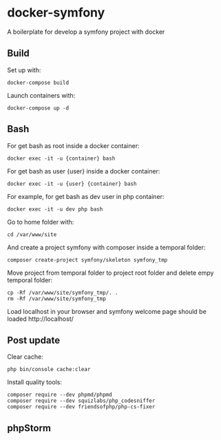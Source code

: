 # docker-symfony

A boilerplate for develop a symfony project with docker

## Build

Set up with:

```
docker-compose build
```

Launch containers with:

```
docker-compose up -d
```

## Bash

For get bash as root inside a docker container:

```
docker exec -it -u {container} bash
```

For get bash as user {user} inside a docker container:

```
docker exec -it -u {user} {container} bash
```

For example, for get bash as dev user in php container:

```
docker exec -it -u dev php bash
```

Go to home folder with:

```
cd /var/www/site
```

And create a project symfony with composer inside a temporal folder:

```
composer create-project symfony/skeleton symfony_tmp
```

Move project from temporal folder to project root folder and delete empy temporal folder:
```
cp -Rf /var/www/site/symfony_tmp/. .
rm -Rf /var/www/site/symfony_tmp
```


Load localhost in your browser and symfony welcome page should be loaded
http://localhost/


## Post update

Clear cache:
```
php bin/console cache:clear
```

Install quality tools:
```
composer require --dev phpmd/phpmd
composer require --dev squizlabs/php_codesniffer
composer require --dev friendsofphp/php-cs-fixer
```

## phpStorm

```




